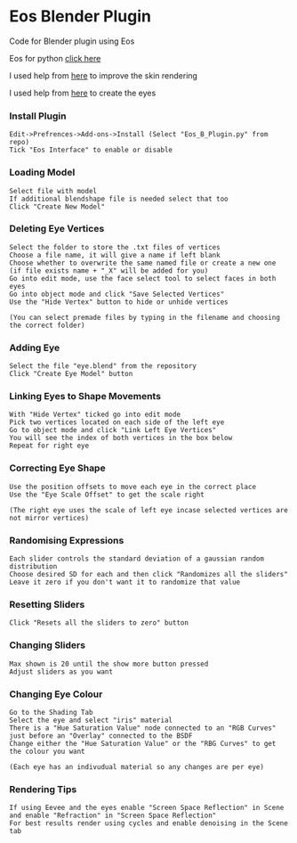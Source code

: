 # Eos Blender Plugin
Code for Blender plugin using Eos

Eos for python [click here](https://pypi.org/project/eos-py/)

I used help from [here](https://www.blendernation.com/2018/01/28/create-semi-realistic-procedural-skin/#prettyPhoto) to improve the skin rendering

I used help from [here](https://www.youtube.com/watch?v=JcHX4AT1vtg) to create the eyes

### Install Plugin
	Edit->Prefrences->Add-ons->Install (Select "Eos_B_Plugin.py" from repo)
	Tick "Eos Interface" to enable or disable

### Loading Model
	Select file with model
	If additional blendshape file is needed select that too
	Click "Create New Model"

### Deleting Eye Vertices
	Select the folder to store the .txt files of vertices
	Choose a file name, it will give a name if left blank
	Choose whether to overwrite the same named file or create a new one (if file exists name + "_X" will be added for you)
	Go into edit mode, use the face select tool to select faces in both eyes
	Go into object mode and click "Save Selected Vertices"
	Use the "Hide Vertex" button to hide or unhide vertices

	(You can select premade files by typing in the filename and choosing the correct folder)

### Adding Eye
	Select the file "eye.blend" from the repository
	Click "Create Eye Model" button
	
### Linking Eyes to Shape Movements
	With "Hide Vertex" ticked go into edit mode
	Pick two vertices located on each side of the left eye
	Go to object mode and click "Link Left Eye Vertices"
	You will see the index of both vertices in the box below
	Repeat for right eye
	
### Correcting Eye Shape
	Use the position offsets to move each eye in the correct place
	Use the "Eye Scale Offset" to get the scale right

	(The right eye uses the scale of left eye incase selected vertices are not mirror vertices)

### Randomising Expressions
	Each slider controls the standard deviation of a gaussian random distribution
	Choose desired SD for each and then click "Randomizes all the sliders"
	Leave it zero if you don't want it to randomize that value

### Resetting Sliders
	Click "Resets all the sliders to zero" button

### Changing Sliders
	Max shown is 20 until the show more button pressed
	Adjust sliders as you want

### Changing Eye Colour
	Go to the Shading Tab
	Select the eye and select "iris" material
	There is a "Hue Saturation Value" node connected to an "RGB Curves" just before an "Overlay" connected to the BSDF
	Change either the "Hue Saturation Value" or the "RBG Curves" to get the colour you want
	
	(Each eye has an indivudual material so any changes are per eye)

### Rendering Tips
	If using Eevee and the eyes enable "Screen Space Reflection" in Scene and enable "Refraction" in "Screen Space Reflection"
	For best results render using cycles and enable denoising in the Scene tab


